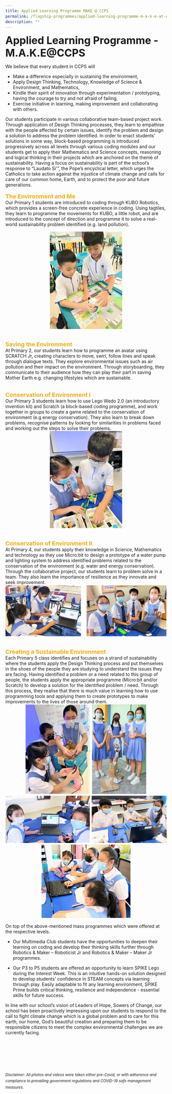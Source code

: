 ```yaml
---
title: Applied Learning Programme MAKE @ CCPS
permalink: /flagship-programmes/applied-learning-programme-m-a-k-e-at-ccps/
description: ""
---
```

**<font size=6>Applied Learning Programme - M.A.K.E@CCPS</font>**

  
  
We believe that every student in CCPS will  

*   Make a difference especially in sustaining the environment,
*   Apply Design Thinking, Technology, Knowledge of Science & Environment, and Mathematics,
*   Kindle their spirit of innovation through experimentation / prototyping, having the courage to try and not afraid of failing,
*   Exercise initiative in learning, making improvement and collaborating with others.

  
Our students participate in various collaborative team-based project work. Through application of Design Thinking processes, they learn to empathise with the people affected by certain issues, identify the problem and design a solution to address the problem identified. In order to enact students’ solutions in some way, block-based programming is introduced progressively across all levels through various coding modules and our students get to apply their Mathematics and Science concepts, reasoning and logical thinking in their projects which are anchored on the theme of sustainability. Having a focus on sustainability is part of the school’s response to “Laudato Si'”, the Pope’s encyclical letter, which urges the Catholics to take action against the injustice of climate change and calls for care of our common home, Earth, and to protect the poor and future generations. <br>
<br>
<b><font size=4 color="#eeac0d">The Environment and Me</font></b>
<br>
Our Primary 1 students are introduced to coding through KUBO Robotics, which provides a screen-free concrete experience in coding. Using tagtiles, they learn to programme the movements for KUBO, a little robot, and are introduced to the concept of direction and programme it to solve a real-world sustainability problem identified (e.g. land pollution).

<center>
<img src="/images/Flagship%20Programmes/ALP%201.jpg" style="width:45%">
</center>
<br><br>
<b><font size=4 color="#eeac0d">Saving the Environment</font></b>
<br>
At Primary 2, our students learn how to programme an avatar using SCRATCH Jr, creating characters to move, swirl, follow lines and speak through dialogue texts. They explore environmental issues such as air pollution and their impact on the environment. Through storyboarding, they communicate to their audience how they can play their part in saving Mother Earth e.g. changing lifestyles which are sustainable.
<br><br><br>
<b><font size=4 color="#eeac0d">Conservation of Environment I</font></b>
<br>
Our Primary 3 students learn how to use Lego Wedo 2.0 (an introductory invention kit) and Scratch (a block-based coding programme), and work together in groups to create a game related to the conservation of environment (e.g energy conservation). They also learn to break down problems, recognise patterns by looking for similarities in problems faced and working out the steps to solve their problems.

<center>
<img src="/images/Flagship%20Programmes/ALP%202.jpeg" style="width:45%">
</center>
<br><br>
<b><font size=4 color="#eeac0d">Conservation of Environment II</font></b>
<br>
At Primary 4, our students apply their knowledge in Science, Mathematics and technology as they use Micro:bit to design a prototype of a water pump and lighting system to address identified problems related to the conservation of the environment (e.g. water and energy conservation). Through the collaborative project, our students learn to problem solve in a team. They also learn the importance of resilience as they innovate and seek improvement.

<center>

<img src="/images/Flagship%20Programmes/ALP%203.png" style="width:100%">	
	
</center>
<br><br>
<b><font size=4 color="#eeac0d">Creating a Sustainable Environment</font></b>
<br>
Each Primary 5 class identifies and focuses on a strand of sustainability where the students apply the Design Thinking process and put themselves in the shoes of the people they are studying to understand the issues they are facing. Having identified a problem or a need related to this group of people, the students apply the appropriate programme (Micro:bit and/or Scratch) to develop a solution for the identified problem / need. Through this process, they realise that there is much value in learning how to use programming tools and applying them to create prototypes to make improvements to the lives of those around them.

<center>
<img src="/images/Flagship%20Programmes/ALP%204.png" style="width:75%">

<br>

<img src="/images/Flagship%20Programmes/ALP%205.png" style="width:100%">		

<br>
<img src="/images/Flagship%20Programmes/ALP%206.jpeg" style="width:55%">

</center>

On top of the above-mentioned mass programmes which were offered at the respective levels.  

*   Our Multimedia Club students have the opportunities to deepen their learning on coding and develop their thinking skills further through Robotics & Maker – Roboticist Jr and Robotics & Maker – Maker Jr programmes.

*   Our P3 to P5 students are offered an opportunity to learn SPIKE Lego during the Interest Week. This is an intuitive hands-on solution designed to develop students' confidence in STEAM concepts via learning through play. Easily adaptable to fit any learning environment, SPIKE Prime builds critical thinking, resilience and independence - essential skills for future success.

In line with our school’s vision of Leaders of Hope, Sowers of Change, our school has been proactively impressing upon our students to respond to the call to fight climate change which is a global problem and to care for this earth, our home, God’s beautiful creation and preparing them to be responsible citizens to meet the complex environmental challenges we are currently facing.


<br><br><br><br><br><br>
<sup>_Disclaimer: All photos and videos were taken either pre-Covid, or with adherence and compliance to prevailing government regulations and COVID-19 safe management measures._</sup>